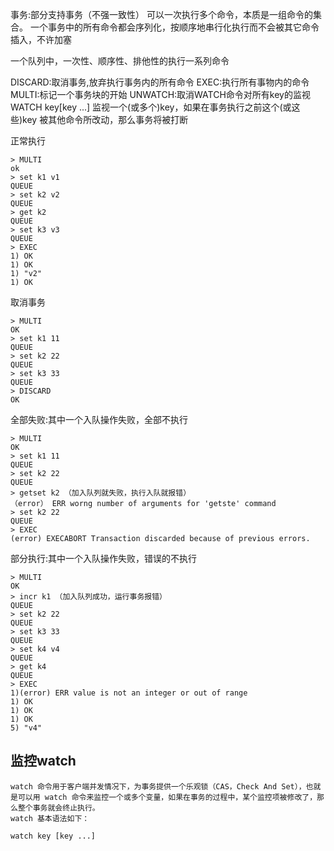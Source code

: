 事务:部分支持事务（不强一致性）
可以一次执行多个命令，本质是一组命令的集合。
一个事务中的所有命令都会序列化，按顺序地串行化执行而不会被其它命令插入，不许加塞

一个队列中，一次性、顺序性、排他性的执行一系列命令

DISCARD:取消事务,放弃执行事务内的所有命令
EXEC:执行所有事物内的命令
MULTI:标记一个事务块的开始
UNWATCH:取消WATCH命令对所有key的监视
WATCH key[key ...]  监视一个(或多个)key，如果在事务执行之前这个(或这些)key 被其他命令所改动，那么事务将被打断

正常执行
~~~
> MULTI
ok
> set k1 v1
QUEUE
> set k2 v2
QUEUE
> get k2
QUEUE
> set k3 v3
QUEUE
> EXEC
1) OK
1) OK
1) "v2"
1) OK
~~~

取消事务
~~~
> MULTI
OK
> set k1 11
QUEUE
> set k2 22
QUEUE
> set k3 33
QUEUE
> DISCARD
OK
~~~


全部失败:其中一个入队操作失败，全部不执行
~~~
> MULTI
OK
> set k1 11
QUEUE
> set k2 22
QUEUE
> getset k2 （加入队列就失败，执行入队就报错）
（error） ERR worng number of arguments for 'getste' command
> set k2 22
QUEUE
> EXEC
(error) EXECABORT Transaction discarded because of previous errors.
~~~

部分执行:其中一个入队操作失败，错误的不执行
~~~
> MULTI
OK
> incr k1 （加入队列成功，运行事务报错）
QUEUE
> set k2 22
QUEUE
> set k3 33
QUEUE
> set k4 v4
QUEUE
> get k4
QUEUE
> EXEC
1)(error) ERR value is not an integer or out of range
1) OK
1) OK
1) OK
5) "v4"
~~~


## 监控watch
~~~
watch 命令用于客户端并发情况下，为事务提供一个乐观锁（CAS，Check And Set），也就是可以用 watch 命令来监控一个或多个变量，如果在事务的过程中，某个监控项被修改了，那么整个事务就会终止执行。
watch 基本语法如下：

watch key [key ...]
~~~
